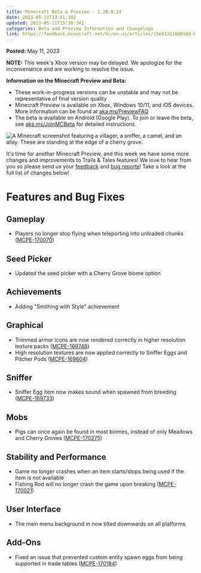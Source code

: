 ```yaml
---
title: Minecraft Beta & Preview - 1.20.0.24
date: 2023-05-11T13:51:10Z
updated: 2023-05-11T15:38:34Z
categories: Beta and Preview Information and Changelogs
link: https://feedback.minecraft.net/hc/en-us/articles/15681221880589-Minecraft-Beta-Preview-1-20-0-24
---
```


**Posted:** May 11, 2023

**NOTE:** This week\'s Xbox version may be delayed. We apologize for the inconvenience and are working to resolve the issue.

**Information on the Minecraft Preview and Beta:**

-   These work-in-progress versions can be unstable and may not be representative of final version quality
-   Minecraft Preview is available on Xbox, Windows 10/11, and iOS devices. More information can be found at [aka.ms/PreviewFAQ](https://aka.ms/PreviewFAQ)
-   The beta is available on Android (Google Play). To join or leave the beta, see [aka.ms/JoinMCBeta](https://aka.ms/JoinMCBeta) for detailed instructions.

![A Minecraft screenshot featuring a villager, a sniffer, a camel, and an allay. These are standing at the edge of a cherry grove.](https://feedback.minecraft.net/hc/article_attachments/15681136376333)

It's time for another Minecraft Preview, and this week we have some more changes and improvements to Trails & Tales features! We love to hear from you so please send us your [feedback](https://aka.ms/MC120Feedback) and [bug reports](https://bugs.mojang.com/)! Take a look at the full list of changes below!

# **Features and Bug Fixes**

## **Gameplay**

-   Players no longer stop flying when teleporting into unloaded chunks ([MCPE-170070](https://bugs.mojang.com/browse/MCPE-170070))

## **Seed Picker**

-   Updated the seed picker with a Cherry Grove biome option

## **Achievements**

-   Adding "Smithing with Style" achievement

## **Graphical**

-   Trimmed armor icons are now rendered correctly in higher resolution texture packs ([MCPE-169748](https://bugs.mojang.com/browse/MCPE-169748))
-   High resolution textures are now applied correctly to Sniffer Eggs and Pitcher Pods ([MCPE-169604](https://bugs.mojang.com/browse/MCPE-169604))

## **Sniffer**

-   Sniffer Egg item now makes sound when spawned from breeding ([MCPE-169733](https://bugs.mojang.com/browse/MCPE-169733))

## **Mobs**

-   Pigs can once again be found in most biomes, instead of only Meadows and Cherry Groves ([MCPE-170275](https://bugs.mojang.com/browse/MCPE-170275))

## **Stability and Performance**

-   Game no longer crashes when an item starts/stops being used if the item is not available
-   Fishing Rod will no longer crash the game upon breaking ([MCPE-170021](https://bugs.mojang.com/browse/MCPE-170021))

## **User Interface**

-   The main menu background in now tilted downwards on all platforms

## **Add-Ons**

-   Fixed an issue that prevented custom entity spawn eggs from being supported in trade tables ([MCPE-170184](https://bugs.mojang.com/browse/MCPE-170184))
